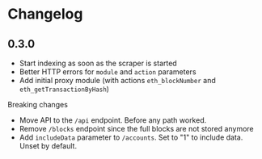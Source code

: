 # Changelog

## 0.3.0

- Start indexing as soon as the scraper is started
- Better HTTP errors for `module` and `action` parameters
- Add initial proxy module (with actions `eth_blockNumber` and `eth_getTransactionByHash`)

Breaking changes

- Move API to the `/api` endpoint. Before any path worked.
- Remove `/blocks` endpoint since the full blocks are not stored anymore
- Add `includeData` parameter to `/accounts`. Set to "1" to include data. Unset by default.
